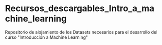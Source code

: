 # Recursos_descargables_Intro_a_machine_learning
Repositorio de alojamiento de los Datasets necesarios para el desarrollo del curso "Introducción a Machine Learning"
